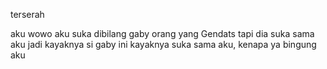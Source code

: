terserah

aku wowo
aku suka dibilang gaby orang yang Gendats
tapi dia suka sama aku jadi kayaknya
si gaby ini kayaknya suka sama aku,
kenapa ya bingung aku

